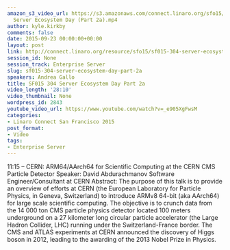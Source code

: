 ```yaml
---
amazon_s3_video_url: https://s3.amazonaws.com/connect.linaro.org/sfo15/Videos/09-23-Wednesday/SF015-304
  Server Ecosystem Day (Part 2a).mp4
author: kyle.kirkby
comments: false
date: 2015-09-23 00:00:00+00:00
layout: post
link: http://connect.linaro.org/resource/sfo15/sf015-304-server-ecosystem-day-part-2a/
session_id: None
session_track: Enterprise Server
slug: sf015-304-server-ecosystem-day-part-2a
speakers: Andrea Gallo
title: SF015 304 Server Ecosystem Day Part 2a
video_length: '28:10'
video_thumbnail: None
wordpress_id: 2843
youtube_video_url: https://www.youtube.com/watch?v=_e905XgFwsM
categories:
- Linaro Connect San Francisco 2015
post_format:
- Video
tags:
- Enterprise Server
---
```


11:15 – CERN: ARM64/AArch64 for Scientific Computing at the CERN CMS Particle Detector
Speaker: David Abdurachmanov Software Engineer/Consultant at CERN
Abstract: The purpose of this talk is to provide an overview of efforts at CERN (the European Laboratory for Particle Physics, in Geneva, Switzerland) to introduce ARMv8 64-bit (aka AArch64) for large scale scientific computing. The objective is to crunch data from the 14 000 ton CMS particle physics detector located 100 meters underground on a 27 kilometer long circular particle accelerator (the Large Hadron Collider, LHC) running under the Switzerland-France border. The CMS and ATLAS experiments at CERN announced the discovery of Higgs boson in 2012, leading to the awarding of the 2013 Nobel Prize in Physics.
